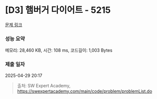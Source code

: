 # [D3] 햄버거 다이어트 - 5215 

[문제 링크](https://swexpertacademy.com/main/code/problem/problemDetail.do?contestProbId=AWT-lPB6dHUDFAVT) 

### 성능 요약

메모리: 28,460 KB, 시간: 108 ms, 코드길이: 1,003 Bytes

### 제출 일자

2025-04-29 20:17



> 출처: SW Expert Academy, https://swexpertacademy.com/main/code/problem/problemList.do